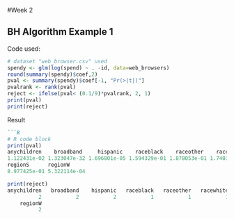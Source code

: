 #Week 2
## BH Algorithm Example 1 
Code used: 
```R
# dataset "web_browser.csv" used
spendy <- glm(log(spend) ~ . -id, data=web_browsers)
round(summary(spendy)$coef,2)
pval <- summary(spendy)$coef[-1, "Pr(>|t|)"]
pvalrank <- rank(pval)
reject <- ifelse(pval< (0.1/9)*pvalrank, 2, 1)
print(pval)
print(reject)
```
Result
```markdown
```R
# R code block
print(pval)
anychildren    broadband     hispanic    raceblack    raceother    racewhite     regionNE 
1.122431e-02 1.323047e-32 1.696801e-05 1.594329e-01 1.878053e-01 1.740374e-01 6.440516e-07 
regionS      regionW 
8.977425e-01 5.322114e-04

print(reject)
anychildren   broadband    hispanic   raceblack   raceother   racewhite    regionNE     regionS 
          2           2           2           1           1           1           2           1 
    regionW 
          2 

```
